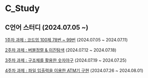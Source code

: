 # C_Study

## C언어 스터디 (2024.07.05 ~)

[1주차 과제 : 코드업 100제 78번 ~ 99번](https://github.com/EliteZer0/C_Study/tree/main/W1) (2024.07.05 ~ 2024.07.11)

[2주차 과제 : 버블정렬 & 이진탐색](https://github.com/EliteZer0/C_Study/tree/main/W2) (2024.07.12 ~ 2024.07.18)

[3주차 과제 : 구조체를 활용한 숫자야구](https://github.com/EliteZer0/C_Study/tree/main/W3) (2024.07.19 ~ 2024.07.25)

[4주차 과제 : 파일 입출력을 이용한 ATM기 구현]() (2024.07.26 ~ 2024.08.01)